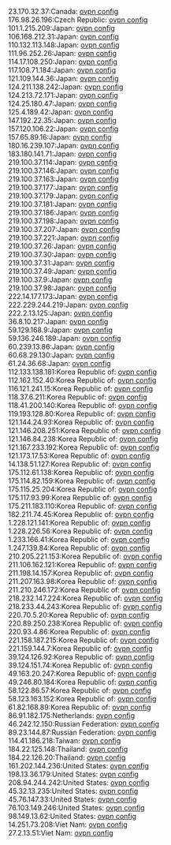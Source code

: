 23.170.32.37:Canada: [ovpn config](vpn/23_170_32_37.ovpn)  
176.98.26.196:Czech Republic: [ovpn config](vpn/176_98_26_196.ovpn)  
101.1.215.209:Japan: [ovpn config](vpn/101_1_215_209.ovpn)  
106.168.212.31:Japan: [ovpn config](vpn/106_168_212_31.ovpn)  
110.132.113.148:Japan: [ovpn config](vpn/110_132_113_148.ovpn)  
111.96.252.26:Japan: [ovpn config](vpn/111_96_252_26.ovpn)  
114.17.108.250:Japan: [ovpn config](vpn/114_17_108_250.ovpn)  
117.108.71.184:Japan: [ovpn config](vpn/117_108_71_184.ovpn)  
121.109.144.36:Japan: [ovpn config](vpn/121_109_144_36.ovpn)  
124.211.138.242:Japan: [ovpn config](vpn/124_211_138_242.ovpn)  
124.213.72.171:Japan: [ovpn config](vpn/124_213_72_171.ovpn)  
124.25.180.47:Japan: [ovpn config](vpn/124_25_180_47.ovpn)  
125.4.189.42:Japan: [ovpn config](vpn/125_4_189_42.ovpn)  
147.192.22.35:Japan: [ovpn config](vpn/147_192_22_35.ovpn)  
157.120.106.22:Japan: [ovpn config](vpn/157_120_106_22.ovpn)  
157.65.89.16:Japan: [ovpn config](vpn/157_65_89_16.ovpn)  
180.16.239.107:Japan: [ovpn config](vpn/180_16_239_107.ovpn)  
183.180.141.71:Japan: [ovpn config](vpn/183_180_141_71.ovpn)  
219.100.37.114:Japan: [ovpn config](vpn/219_100_37_114.ovpn)  
219.100.37.146:Japan: [ovpn config](vpn/219_100_37_146.ovpn)  
219.100.37.163:Japan: [ovpn config](vpn/219_100_37_163.ovpn)  
219.100.37.177:Japan: [ovpn config](vpn/219_100_37_177.ovpn)  
219.100.37.179:Japan: [ovpn config](vpn/219_100_37_179.ovpn)  
219.100.37.181:Japan: [ovpn config](vpn/219_100_37_181.ovpn)  
219.100.37.186:Japan: [ovpn config](vpn/219_100_37_186.ovpn)  
219.100.37.198:Japan: [ovpn config](vpn/219_100_37_198.ovpn)  
219.100.37.207:Japan: [ovpn config](vpn/219_100_37_207.ovpn)  
219.100.37.221:Japan: [ovpn config](vpn/219_100_37_221.ovpn)  
219.100.37.26:Japan: [ovpn config](vpn/219_100_37_26.ovpn)  
219.100.37.30:Japan: [ovpn config](vpn/219_100_37_30.ovpn)  
219.100.37.31:Japan: [ovpn config](vpn/219_100_37_31.ovpn)  
219.100.37.49:Japan: [ovpn config](vpn/219_100_37_49.ovpn)  
219.100.37.9:Japan: [ovpn config](vpn/219_100_37_9.ovpn)  
219.100.37.98:Japan: [ovpn config](vpn/219_100_37_98.ovpn)  
222.14.177.173:Japan: [ovpn config](vpn/222_14_177_173.ovpn)  
222.229.244.219:Japan: [ovpn config](vpn/222_229_244_219.ovpn)  
222.2.13.125:Japan: [ovpn config](vpn/222_2_13_125.ovpn)  
36.8.10.217:Japan: [ovpn config](vpn/36_8_10_217.ovpn)  
59.129.168.9:Japan: [ovpn config](vpn/59_129_168_9.ovpn)  
59.136.246.189:Japan: [ovpn config](vpn/59_136_246_189.ovpn)  
60.239.13.86:Japan: [ovpn config](vpn/60_239_13_86.ovpn)  
60.68.29.130:Japan: [ovpn config](vpn/60_68_29_130.ovpn)  
61.24.36.68:Japan: [ovpn config](vpn/61_24_36_68.ovpn)  
112.133.138.181:Korea Republic of: [ovpn config](vpn/112_133_138_181.ovpn)  
112.162.152.40:Korea Republic of: [ovpn config](vpn/112_162_152_40.ovpn)  
116.121.241.15:Korea Republic of: [ovpn config](vpn/116_121_241_15.ovpn)  
118.37.6.211:Korea Republic of: [ovpn config](vpn/118_37_6_211.ovpn)  
118.41.200.140:Korea Republic of: [ovpn config](vpn/118_41_200_140.ovpn)  
119.193.128.80:Korea Republic of: [ovpn config](vpn/119_193_128_80.ovpn)  
121.144.24.93:Korea Republic of: [ovpn config](vpn/121_144_24_93.ovpn)  
121.146.208.251:Korea Republic of: [ovpn config](vpn/121_146_208_251.ovpn)  
121.146.84.238:Korea Republic of: [ovpn config](vpn/121_146_84_238.ovpn)  
121.167.233.192:Korea Republic of: [ovpn config](vpn/121_167_233_192.ovpn)  
121.173.17.53:Korea Republic of: [ovpn config](vpn/121_173_17_53.ovpn)  
14.138.51.127:Korea Republic of: [ovpn config](vpn/14_138_51_127.ovpn)  
175.112.61.138:Korea Republic of: [ovpn config](vpn/175_112_61_138.ovpn)  
175.114.82.159:Korea Republic of: [ovpn config](vpn/175_114_82_159.ovpn)  
175.115.25.204:Korea Republic of: [ovpn config](vpn/175_115_25_204.ovpn)  
175.117.93.99:Korea Republic of: [ovpn config](vpn/175_117_93_99.ovpn)  
175.211.183.110:Korea Republic of: [ovpn config](vpn/175_211_183_110.ovpn)  
182.211.74.45:Korea Republic of: [ovpn config](vpn/182_211_74_45.ovpn)  
1.228.121.141:Korea Republic of: [ovpn config](vpn/1_228_121_141.ovpn)  
1.228.226.56:Korea Republic of: [ovpn config](vpn/1_228_226_56.ovpn)  
1.233.166.41:Korea Republic of: [ovpn config](vpn/1_233_166_41.ovpn)  
1.247.139.84:Korea Republic of: [ovpn config](vpn/1_247_139_84.ovpn)  
210.205.221.153:Korea Republic of: [ovpn config](vpn/210_205_221_153.ovpn)  
211.106.162.121:Korea Republic of: [ovpn config](vpn/211_106_162_121.ovpn)  
211.198.14.157:Korea Republic of: [ovpn config](vpn/211_198_14_157.ovpn)  
211.207.163.98:Korea Republic of: [ovpn config](vpn/211_207_163_98.ovpn)  
211.210.246.172:Korea Republic of: [ovpn config](vpn/211_210_246_172.ovpn)  
218.232.147.224:Korea Republic of: [ovpn config](vpn/218_232_147_224.ovpn)  
218.233.44.243:Korea Republic of: [ovpn config](vpn/218_233_44_243.ovpn)  
220.70.5.20:Korea Republic of: [ovpn config](vpn/220_70_5_20.ovpn)  
220.89.250.238:Korea Republic of: [ovpn config](vpn/220_89_250_238.ovpn)  
220.93.4.86:Korea Republic of: [ovpn config](vpn/220_93_4_86.ovpn)  
221.158.187.215:Korea Republic of: [ovpn config](vpn/221_158_187_215.ovpn)  
221.159.144.7:Korea Republic of: [ovpn config](vpn/221_159_144_7.ovpn)  
39.124.126.92:Korea Republic of: [ovpn config](vpn/39_124_126_92.ovpn)  
39.124.151.74:Korea Republic of: [ovpn config](vpn/39_124_151_74.ovpn)  
49.163.20.247:Korea Republic of: [ovpn config](vpn/49_163_20_247.ovpn)  
49.246.80.184:Korea Republic of: [ovpn config](vpn/49_246_80_184.ovpn)  
58.122.86.57:Korea Republic of: [ovpn config](vpn/58_122_86_57.ovpn)  
58.123.163.152:Korea Republic of: [ovpn config](vpn/58_123_163_152.ovpn)  
61.82.168.89:Korea Republic of: [ovpn config](vpn/61_82_168_89.ovpn)  
86.91.182.175:Netherlands: [ovpn config](vpn/86_91_182_175.ovpn)  
46.242.12.150:Russian Federation: [ovpn config](vpn/46_242_12_150.ovpn)  
89.23.144.87:Russian Federation: [ovpn config](vpn/89_23_144_87.ovpn)  
114.41.186.218:Taiwan: [ovpn config](vpn/114_41_186_218.ovpn)  
184.22.125.148:Thailand: [ovpn config](vpn/184_22_125_148.ovpn)  
184.22.126.20:Thailand: [ovpn config](vpn/184_22_126_20.ovpn)  
161.202.144.236:United States: [ovpn config](vpn/161_202_144_236.ovpn)  
198.13.36.179:United States: [ovpn config](vpn/198_13_36_179.ovpn)  
208.94.244.242:United States: [ovpn config](vpn/208_94_244_242.ovpn)  
45.32.13.235:United States: [ovpn config](vpn/45_32_13_235.ovpn)  
45.76.147.33:United States: [ovpn config](vpn/45_76_147_33.ovpn)  
76.103.149.246:United States: [ovpn config](vpn/76_103_149_246.ovpn)  
98.149.13.62:United States: [ovpn config](vpn/98_149_13_62.ovpn)  
14.251.73.208:Viet Nam: [ovpn config](vpn/14_251_73_208.ovpn)  
27.2.13.51:Viet Nam: [ovpn config](vpn/27_2_13_51.ovpn)  
